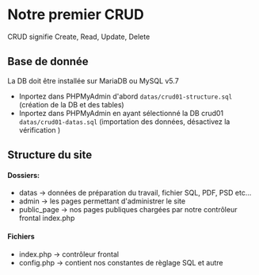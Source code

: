 # Notre premier CRUD

CRUD signifie Create, Read, Update, Delete

## Base de donnée

La DB doit être installée sur MariaDB ou MySQL v5.7 

- Inportez dans PHPMyAdmin d'abord `datas/crud01-structure.sql` (création de la DB et des tables)
- Inportez dans PHPMyAdmin en ayant sélectionné la DB crud01  `datas/crud01-datas.sql` (importation des données, désactivez la vérification )

## Structure du site
#### Dossiers:
- datas -> données de préparation du travail, fichier SQL, PDF, PSD etc...
- admin -> les pages permettant d'administrer le site
- public_page -> nos pages publiques chargées par notre contrôleur frontal index.php
#### Fichiers
- index.php -> contrôleur frontal
- config.php -> contient nos constantes de règlage SQL et autre

